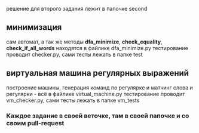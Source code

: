 
решение для второго задания лежит в папочке second 

## минимизация

сам автомат, а так же методы **dfa_minimize**, **check_equality**, **check_if_all_words** находятся в файлике dfa_minimize.py
тестирование проводит checker.py, сами тесты лежать в папке test

## виртуальная машина регулярных выражений

построение машины, генерация команд по регулярке и матчинг слова и регулярки - всё в файлике virtual_machine.py
тестирование проводит vm_checker.py, сами тесты лежать в папке vm_tests

### Каждое задание в своей веточке, там в своей папочке и со своим pull-request


